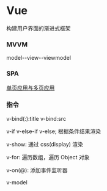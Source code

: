 # Vue

构建用户界面的渐进式框架

### MVVM

model--view--viewmodel

### SPA

[单页应用与多页应用](https://www.jianshu.com/p/4c9c29967dd6)

### 指令

v-bind(:):title v-bind:src

v-if v-else-if v-else; 根据条件结果渲染	

v-show: 通过 css(display) 渲染

v-for: 遍历数组，遍历 Object 对象

v-on(@): 添加事件监听器

v-model